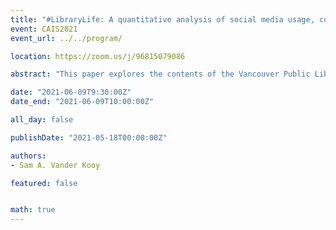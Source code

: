 ```yaml
---
title: "#LibraryLife: A quantitative analysis of social media usage, content, and engagement at the Vancouver Public Library"
event: CAIS2021
event_url: ../../program/

location: https://zoom.us/j/96815079086

abstract: "This paper explores the contents of the Vancouver Public Library’s Facebook, Instagram, Twitter, and YouTube feeds between September 1st and November 30th, 2020 to better understand how each social media platform is being used to communicate with stakeholders. This quantitative content analysis of each platform’s usage, content, and engagement highlights some important trends libraries should be aware of concerning both the use of multiple social media platforms and the evaluation of their current social media strategies."

date: "2021-06-09T9:30:00Z"
date_end: "2021-06-09T10:00:00Z"

all_day: false

publishDate: "2021-05-18T00:00:00Z"

authors:
- Sam A. Vander Kooy

featured: false


math: true
---
```

